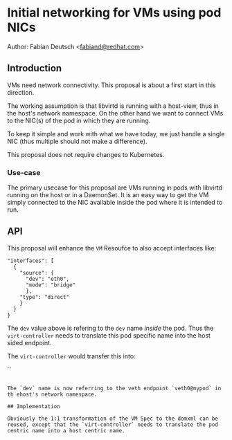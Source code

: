 # Initial networking for VMs using pod NICs

Author: Fabian Deutsch \<fabiand@redhat.com\>

## Introduction

VMs need network connectivity. This proposal is about a first start in this direction.

The working assumption is that libvirtd is running with a host-view, thus in the host's
network namespace.
On the other hand we want to connect VMs to the NIC(s) of the pod in which they are running.

To keep it simple and work with what we have today, we just handle a single NIC (thus multiple should
not make a difference).

This proposal does not require changes to Kubernetes.

### Use-case

The primary usecase for this proposal are VMs running in pods with libvirtd running on the host
or in a DaemonSet.
It is an easy way to get the VM simply connected to the NIC available inside the pod where
it is intended to run.

## API

This proposal will enhance the `VM` Resoufce to also accept interfaces like:

```
"interfaces": [
  {
    "source": {
      "dev": "eth0",
      "mode": "bridge"
      },
    "type": "direct"
    }
  }
}
```

The `dev` value above is refering to the `dev` name _inside_ the pod.
Thus the `virt-controller` needs to translate this pod specific name into the host sided endpoint.

The `virt-controller` would transfer this into:

``    <interface type='direct'>
      <source dev='veth0@mypod' mode='vepa'/>
    </interface>
```

The `dev` name is now referring to the veth endpoint `veth0@mypod` in th ehost's network namespace.

## Implementation

Obviously the 1:1 transformation of the VM Spec to the domxml can be reused, except that the `virt-controller` needs to translate the pod centric name into a host centric name.
